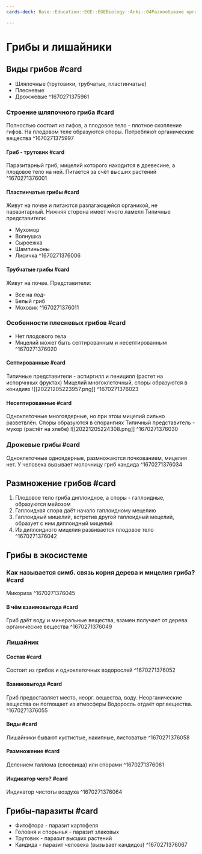 ```yaml
---
cards-deck: Base::Education::EGE::EGEBiology::Anki::04Разнообразие организмов

---
```


# Грибы и лишайники


## Виды грибов #card 
* Шляпочные (трутовики, трубчатые, пластинчатые)
* Плесневые
* Дрожжевые
^1670271375961

### Строение шляпочного гриба #card
Полностью состоит из гифов, а плодовое тело - плотное скопление гифов. На плодовом теле образуются споры. Потребляют органические вещества
^1670271375997

#### Гриб - трутовик #card
Паразитарный гриб, мицелий которого находится в древесине, а плодовое тело на ней. Питается за счёт высших растений
^1670271376001

#### Пластинчатые грибы #card 
Живут на почве и питаются разлагающейся органикой, не паразитарный. Нижняя сторона имеет много ламелл
Типичные представители:
- Мухомор
- Волнушка
- Сыроежка
- Шампиньоны
- Лисичка
^1670271376006

#### Трубчатые грибы #card 
Живут на почве. 
Представители:
- Все на *под-*
- Белый гриб
- Моховик
^1670271376011

### Особенности плесневых грибов #card 
- Нет плодового тела
- Мицелий может быть септированным и несептированным
^1670271376020

#### Септированные #card 
Типичные представители - аспиргилл и пеницилл (растет на испорчнных фруктах)
Мицелий многоклеточный, споры образуются в конидиях
![[20221205223957.png]]
^1670271376023

#### Несептированные #card 
Одноклеточные многоядерные, но при этом мицелий сильно разветвлён. Споры образуются в спорангиях
Типичный представитель - мукор (растёт на хлебе)
![[20221205224308.png]]
^1670271376030

### Дрожевые грибы #card 
Одноклеточные одноядерные, размножаются почкованием, мицелия нет. У человека вызывает молочницу гриб кандида
^1670271376034

## Размножение грибов #card
1. Плодовое тело гриба диплоидное, а споры - гаплоидные, образуются мейозом
2. Гаплоидная спора даёт начало гаплоидному мецелию 
3. Гаплоидный мицелий, встретив другой гаплоидный мецелий, образует с ним диплоидный мицелий 
4. Из диплоидного мицелия развивается плодовое тело
^1670271376042

## Грибы в экосистеме

### Как называется симб. связь корня дерева и мицелия гриба? #card 
Микориза
^1670271376045

#### В чём взаимовыгода #card 
Гриб даёт воду и минеральные вещества, взамен получает от дерева органические вещества 
^1670271376049

### Лишайник

#### Состав #card
Состоит из грибов и одноклеточных водорослей 
^1670271376052

#### Взаимовыгода #card
Гриб предоставляет место, неорг. вещества, воду. Неорганические вещества он поглощает из атмосферы
Водоросль отдаёт орг.вещества.
^1670271376055

#### Виды #card
Лишайники бывают кустистые, накипные, листоватые
^1670271376058

#### Размножение #card 
Делением таллома (слоевища) или спорами
^1670271376061

#### Индикатор чего? #card 
Индикатор чистоты воздуха
^1670271376064

## Грибы-паразиты #card 
- Фитофтора - паразит картофеля
- Головня и спорынья - паразит злаковых
- Трутовик - паразит высших растений 
- Кандида - паразит человека (вызывает кандидоз)
^1670271376067


